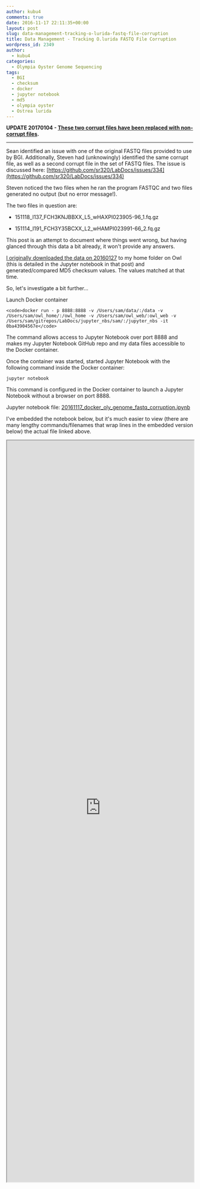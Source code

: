 ```yaml
---
author: kubu4
comments: true
date: 2016-11-17 22:11:35+00:00
layout: post
slug: data-management-tracking-o-lurida-fastq-file-corruption
title: Data Management - Tracking O.lurida FASTQ File Corruption
wordpress_id: 2349
author:
  - kubu4
categories:
  - Olympia Oyster Genome Sequencing
tags:
  - BGI
  - checksum
  - docker
  - jupyter notebook
  - md5
  - olympia oyster
  - Ostrea lurida
---
```


**UPDATE 20170104 - [These two corrupt files have been replaced with non-corrupt files](https://robertslab.github.io/sams-notebook/2017/01/04/data-management-replacement-of-corrupt-bgi-oly-genome-fastq-files.html).**



* * *





Sean identified an issue with one of the original FASTQ files provided to use by BGI. Additionally, Steven had (unknowingly) identified the same corrupt file, as well as a second corrupt file in the set of FASTQ files. The issue is discussed here: [https://github.com/sr320/LabDocs/issues/334](https://github.com/sr320/LabDocs/issues/334)

Steven noticed the two files when he ran the program FASTQC and two files generated no output (but no error message!).

The two files in question are:





  * 151118_I137_FCH3KNJBBXX_L5_wHAXPI023905-96_1.fq.gz


  * 151114_I191_FCH3Y35BCXX_L2_wHAMPI023991-66_2.fq.gz



This post is an attempt to document where things went wrong, but having glanced through this data a bit already, it won't provide any answers.

[I originally downloaded the data on 20160127](https://robertslab.github.io/sams-notebook/2016/01/27/data-received-ostrea-lurida-genome-sequencing-files-from-bgi.html) to my home folder on Owl (this is detailed in the Jupyter notebook in that post) and generated/compared MD5 checksum values. The values matched at that time.

So, let's investigate a bit further...

Launch Docker container


    
    <code>docker run - p 8888:8888 -v /Users/sam/data/:/data -v /Users/sam/owl_home/:/owl_home -v /Users/sam/owl_web/:owl_web -v /Users/sam/gitrepos/LabDocs/jupyter_nbs/sam/:/jupyter_nbs -it 0ba43904567e</code>



The command allows access to Jupyter Notebook over port 8888 and makes my Jupyter Notebook GitHub repo and my data files accessible to the Docker container.

Once the container was started, started Jupyter Notebook with the following command inside the Docker container:

`jupyter notebook`

This command is configured in the Docker container to launch a Jupyter Notebook without a browser on port 8888.

Jupyter notebook file: [20161117_docker_oly_genome_fastq_corruption.ipynb](https://github.com/sr320/LabDocs/blob/master/jupyter_nbs/sam/20161117_docker_oly_genome_fastq_corruption.ipynb)

I've embedded the notebook below, but it's much easier to view (there are many lengthy commands/filenames that wrap lines in the embedded version below) the actual file linked above.

<iframe src="https://render.githubusercontent.com/view/ipynb?commit=2f6c1b43d4dba60c7a4f3e6dd34d9e2d2eb1f85a&enc_url=68747470733a2f2f7261772e67697468756275736572636f6e74656e742e636f6d2f73723332302f4c6162446f63732f326636633162343364346462613630633761346633653664643334643965326432656231663835612f6a7570797465725f6e62732f73616d2f32303136313131375f646f636b65725f6f6c795f67656e6f6d655f66617374715f636f7272757074696f6e2e6970796e62&nwo=sr320%2FLabDocs&path=jupyter_nbs%2Fsam%2F20161117_docker_oly_genome_fastq_corruption.ipynb&repository_id=13746500#746552b3-d20c-491b-870f-542a2a412baf" width="100%" height="2000" scrolling="yes"></iframe>
